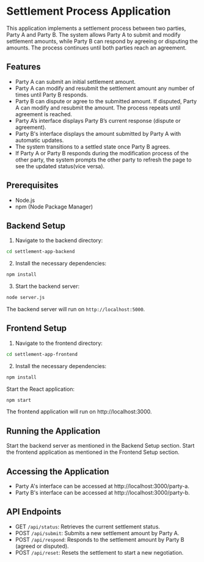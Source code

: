 # Settlement Process Application

This application implements a settlement process between two parties, Party A and Party B. The system allows Party A to submit and modify settlement amounts, while Party B can respond by agreeing or disputing the amounts. The process continues until both parties reach an agreement.

## Features

- Party A can submit an initial settlement amount.
- Party A can modify and resubmit the settlement amount any number of times until Party B responds.
- Party B can dispute or agree to the submitted amount. If disputed, Party A can modify and resubmit the amount. The process repeats until agreement is reached.
- Party A’s interface displays Party B’s current response (dispute or agreement).
- Party B's interface displays the amount submitted by Party A with automatic updates.
- The system transitions to a settled state once Party B agrees.
- If Party A or Party B responds during the modification process of the other party, the system prompts the other party to refresh the page to see the updated status(vice versa).

## Prerequisites

- Node.js
- npm (Node Package Manager)

## Backend Setup

1. Navigate to the backend directory:
```bash
cd settlement-app-backend
```
2. Install the necessary dependencies:
```bash
npm install
```
3. Start the backend server:
```bash
node server.js
```

The backend server will run on `http://localhost:5000`.

## Frontend Setup

1. Navigate to the frontend directory:
```bash
cd settlement-app-frontend
```
2. Install the necessary dependencies:
```bash
npm install
```
Start the React application:
```bash
npm start
```

The frontend application will run on http://localhost:3000.

##  Running the Application

Start the backend server as mentioned in the Backend Setup section.
Start the frontend application as mentioned in the Frontend Setup section.

## Accessing the Application

- Party A's interface can be accessed at http://localhost:3000/party-a.
- Party B's interface can be accessed at http://localhost:3000/party-b.

## API Endpoints

- GET `/api/status`: Retrieves the current settlement status.
- POST `/api/submit`: Submits a new settlement amount by Party A.
- POST `/api/respond`: Responds to the settlement amount by Party B (agreed or disputed).
- POST `/api/reset`: Resets the settlement to start a new negotiation.